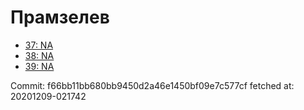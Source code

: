 # Прамзелев
- [37: NA](37.md)
- [38: NA](38.md)
- [39: NA](39.md)

Commit: f66bb11bb680bb9450d2a46e1450bf09e7c577cf
 fetched at: 20201209-021742
